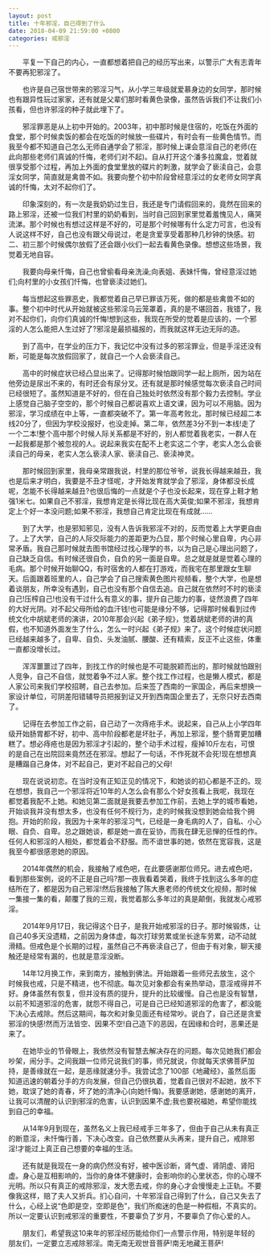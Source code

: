 ```yaml
---
layout: post
title: 十年邪淫，自己得到了什么
date: 2018-04-09 21:59:00 +0800
categories: 戒邪淫
---
```


　　平复一下自己的内心，一直都想着把自己的经历写出来，以警示广大有志青年不要再犯邪淫了。
　　也许是自己宿世带来的邪淫习气，从小学三年级就爱慕身边的女同学，那时候也有跟异性玩过家家，还有就是父辈们那时看黄色录像，虽然告诉我们不让我们小孩看，但也许邪淫的种子就此埋下了。
　　邪淫罪恶是从上初中开始的。2003年，初中那时候是住宿的，吃饭在外面的食堂，那个时候卖饭的都会在吃饭的时候放一些碟片，有时会有一些黄色情节。而我至今都不知道自己怎么无师自通学会了邪淫，那时候上课会意淫自己的老师(在此向那些老师们真诚的忏悔，老师们对不起)。自从打开这个潘多拉魔盒，觉着就很享受那个过程，再加上外面的食堂里放的碟片的刺激，就学会了亵渎自己，会意淫女同学，简直就是禽兽不如。我要向整个初中阶段曾经意淫过的女老师女同学真诚的忏悔，太对不起你们了。
　　印象深刻的，有一次是我奶奶过生日，我还是专门请假回来的，竟然在回来的路上邪淫，还被一位我们村里的奶奶看到，当时自己回到家里觉着羞愧见人，痛哭流涕。那个时候也有想过这样是不好的，可是那个时候哪有什么定力可言，也没有人说这样不好，自己也没有跟父母说过，老是贪爱享受着那种几秒钟的快感。初二、初三那个时候偶尔放假了还会跟小伙们一起去看黄色录像。想想这些场景，我觉着无地自容。
　　我要向母亲忏悔，自己也曾偷看母亲洗澡;向表姐、表妹忏悔，曾经意淫过她们;向村里的小女孩们忏悔，也曾亵渎过她们。
　　每当想起这些罪恶史，我都觉着自己早已罪该万死，做的都是些禽兽不如的事。整个初中时代从开始就被这些邪淫乌云笼罩着，真的是不堪回首，我错了，我对不起你们，向你们真诚的忏悔!想到这些，我现在所受的觉着是应该的，一个邪淫的人怎么能把人生过好了?邪淫是最损福报的，而我就这样无边无际的造。
　　到了高中，在学业的压力下，我记忆中没有过多的邪淫罪业，但是手淫还没有断，可能是每次放假回家了，就自己一个人会亵渎自己。
　　高中的时候症状已经凸显出来了。记得那时候怕跟同学一起上厕所，因为站在他旁边是尿出不来的，有时还会有尿分叉。还有就是那时候感觉每次亵渎自己时间已经很短了。虽然知道是不好的，但在自己独处时依然没有那个毅力去控制。学业上感觉自己脑子空空的，那个时候自己都说喜欢上语文课，因为可以不用脑。因为邪淫，学习成绩在中上等，一直都突破不了。第一年高考败北，那时候已经超二本线20分了，但因为学校没报好，也没走掉。第二年，依然差3分不到一本线!走了一个二本!整个高中那个时候人际关系都是不好的，别人都觉着我老实，一群人在一起我都是那个被忽视的人。说起来我实在配不上老实这二个字，老实人怎么会亵渎自己的母亲，老实人怎么亵渎人家、亵渎自己、亵渎神灵。
　　那时候回到家里，我母亲常跟我说，村里的那位爷爷，说我长得越来越丑，我也是后来才明白，我要是不丑才怪呢，才开始发育就学会了邪淫，身体都没长成呢，怎能不长得越来越丑?也很后悔的一点就是个子也没长起来，现在穿上鞋才勉强1米七。如果自己不邪淫，我想肯定是长得比现在高大英俊;如果不邪淫，我想肯定上个好一本没问题;如果不邪淫，我想自己肯定比现在有成就……
　　到了大学，也是邪知邪见，没有人告诉我邪淫不对的，反而觉着上大学更自由了。上了大学，自己的人际交际能力的差距更为凸显，那个时候心里自卑，内心非常矛盾。我自己那时候就去图书馆经过找心理学的书，以为自己是心理出问题了，自己缺乏自信。有时候还很自负，自负的另一面是自卑。总之就是就是觉着心理的毛病。那个时候开始聊QQ，有时宿舍的人都在打游戏，而我宅在那里跟女生聊天。后面跟着班里的人，自己学会了自己搜索黄色图片视频看，整个大学，也是想着谈朋友，所幸没有遇到，自己也没有那个自信去追。自己就在依然时不时的亵渎自己!压榨自己!也没有干过什么有意义的事，提升自己能力的事，徒然浪费了四年的大好光阴。对不起父母所给的血汗钱!也可能是缘分不够，记得那时候看到过传统文化中胡斌老师的演讲，2010年那会兴起《弟子规》，觉着胡斌老师的讲的真假，也不知道外面发生了什么，怎么一时兴起《弟子规》来了。这个时候症状问题已经越来越多了，自卑、自负、头发油腻、腰酸、还有精索，反正不止这些，体重一直都没增长过。
　　浑浑噩噩过了四年，到找工作的时候也是不可能脱颖而出的，那时候就怕跟别人竞争，自己不自信，就觉着争不过人家。整个找工作过程，也是懒人模式，都是人家公司来我们学校招聘，自己去参加。后来签了西南的一家国企，再后来想换一家设计单位，可阴差阳错辅导员把报到证又开到西南国企里去了，无奈只好去西南了。
　　记得在去参加工作之前，自己动了一次痔疮手术。说起来，自己从上小学四年级开始肠胃都不好，初中、高中阶段都老是坏肚子，再加上邪淫，整个肠胃更加糟糕了。想必痔疮也是因为邪淫才引起的，整个动手术过程，瘦掉10斤左右，可恨的是自己在出院回来竟然还在邪淫。想起了一句话，不作死就不会死!现在想想真是糟蹋自己身体，对不起自己，更对不起自己的父母!
　　现在说说初恋。在当时没有正知正见的情况下，和她谈的初心都是不正的。现在想想，我自己一个邪淫将近10年的人怎么会有那么个好女孩看上我呢，我现在都觉着我配不上她。和她见第二面就是我要去参加工作前，去她上学的城市看她，开始谈我并没有想太多，也没有任何不规行为，走的时候我没想到她会给我个拥抱。开始的阶段，我因为十来年的邪淫习气，已经是一身毛病的人了，自私、小心眼、自负、自卑。总之跟她谈，都是她一直在妥协，而我在肆无忌惮的任性的作。任何人和邪淫的人相处，都觉着会不舒服。而不谙世事的她，依然在宽容我，这是我至今都很感恩她的原因。
　　2014年偶然的机会，我接触了戒色吧，在此要感谢那位师兄。进去戒色吧，看到那些案例，说的不正是自己吗?那一夜我看着哭着，我终于找到这么多年的症结所在了，都是因为自己邪淫!然后我接触了陈大惠老师的传统文化视频，那时候一集接一集的看，颠覆了我的三观，我觉着那么多年过的真是颠倒，我就发心戒邪淫。
　　2014年9月17日，我记得这个日子，是我开始戒邪淫的日子。那时候锻炼，让自己40多天没遗精，之前因为身体虚，每次打球劳累或坐长途车劳累，动不动就滑精。但戒色是个长期的过程，虽然自己不再亵渎自己了，但由于有对象，聊天接触还是经常有漏的，也就是意淫没断。
　　14年12月换工作，来到南方，接触到佛法。开始跟着一些师兄去放生，这个时候我也戒，只是不精进，也不彻底。每次见对象都会有亲热举动，意淫戒得并不好。身体虽然有恢复，但并没有质的提升，提升的比较缓慢。自己也是没有智慧，以前不知道邪淫的危害，就怨不得自己，可是自己已经知道邪淫的危害了，都没能下决心去戒除。然后这期间，每次和对象见面还有经常吵。说白了，自己还是贪爱邪淫的快感!然而万法皆空、因果不空!自己造下的恶因，在因缘和合时，恶果还是来了。
　　在她毕业的节骨眼上，我依然没有智慧去解决存在的问题。每次见她我们都会吵架，闹分手。之间我跟一位师兄说我们的事，师兄就说，你就每天求佛菩萨加持，是善缘就在一起，是恶缘就速分手。我尝试念了100部《地藏经》，虽然后面知道迅速的朝着分手的方向发展，但自己仍很执着，觉着自己很对不起她，放不下她，耽误了她的青春，坏了她的清净心(向她忏悔)。我要感谢她，感谢她的离开，让我可以清醒的认识到邪淫的危害，认识到因果不虚;我也要祝福她，希望你能找到自己的幸福。
　　从14年9月到现在，虽然名义上我已经戒手三年多了，但由于自己从未有真正的断意淫，未忏悔行善，下决心改变。自己依然要从头再来，提升自己，戒除邪淫!才能过上真正自己想要的幸福的生活。
　　还有就是我现在一身的病仍然没有好，被中医诊断，肾气虚、肾阴虚、肾阳虚。身心是互相影响的，当你的身体不健康时，会影响你的心里状态，你的心理不光明。所以只有真正的戒除邪淫，发大愿去戒，你的身心才会慢慢走上正轨。不要像我这样，赔了夫人又折兵。扪心自问，十年邪淫自己得到了什么，自己又失去了什么，心经上说“色即是空，空即是色”，我们所痴迷的色是一种假相，不真实的。所以一定要认识到戒邪淫的重要性，不要辜负了岁月，不要辜负了你心爱的人。
　　朋友们，希望我这10来年的邪淫经历能给你们一点警示作用，特别是年轻的朋友们，一定要立志戒除邪淫。南无南无观世音菩萨!南无地藏王菩萨!